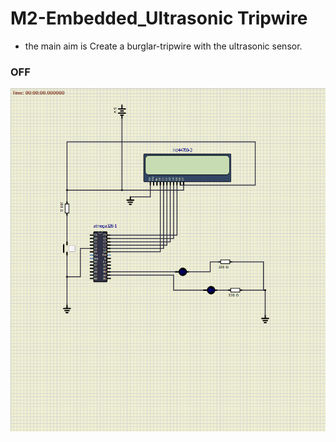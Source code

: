 # M2-Embedded_Ultrasonic Tripwire
* the main aim is Create a burglar-tripwire with the ultrasonic sensor.
### OFF
![image](https://github.com/shaiksajid8008/M2-Embedded_Ultrasonic-Tripwire/blob/main/2_Design/new.png?raw=true)
